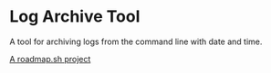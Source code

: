 # Log Archive Tool

A tool for archiving logs from the command line with date and time.

[A roadmap.sh project](https://roadmap.sh/projects/log-archive-tool)
